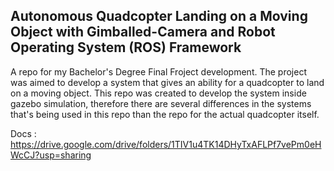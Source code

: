 ## Autonomous Quadcopter Landing on a Moving Object with Gimballed-Camera and Robot Operating System (ROS) Framework

A repo for my Bachelor's Degree Final Froject development. The project was aimed to develop a system that gives an ability for a quadcopter to land on a moving object. This repo was created to develop the system inside gazebo simulation, therefore there are several differences in the systems that's being used in this repo than the repo for the actual quadcopter itself.

Docs : https://drive.google.com/drive/folders/1TIV1u4TK14DHyTxAFLPf7vePm0eHWcCJ?usp=sharing
